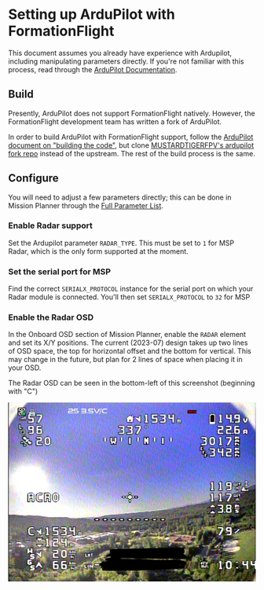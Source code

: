 # Setting up ArduPilot with FormationFlight

This document assumes you already have experience with Ardupilot, including manipulating parameters directly. If you're not familiar with this process, read through the [ArduPilot Documentation](https://ardupilot.org/plane/docs/introduction.html).

## Build

Presently, ArduPilot does not support FormationFlight natively. However, the FormationFlight development team has written a fork of ArduPilot.

In order to build ArduPilot with FormationFlight support, follow the [ArduPilot document on "building the code"](https://ardupilot.org/dev/docs/building-the-code.html), but clone [MUSTARDTIGERFPV's ardupilot fork repo](https://github.com/MUSTARDTIGERFPV/ardupilot) instead of the upstream. The rest of the build process is the same.

## Configure

You will need to adjust a few parameters directly; this can be done in Mission Planner through the [Full Parameter List](https://ardupilot.org/planner/docs/mission-planner-configuration-and-tuning.html#full-parameter-list).

### Enable Radar support

Set the Ardupilot parameter `RADAR_TYPE`. This must be set to `1` for MSP Radar, which is the only form supported at the moment.

### Set the serial port for MSP

Find the correct `SERIALX_PROTOCOL` instance for the serial port on which your Radar module is connected. You'll then set `SERIALX_PROTOCOL` to `32` for MSP


### Enable the Radar OSD

In the Onboard OSD section of Mission Planner, enable the `RADAR` element and set its X/Y positions. The current (2023-07) design takes up two lines of OSD space, the top for horizontal offset and the bottom for vertical. This may change in the future, but plan for 2 lines of space when placing it in your OSD.

The Radar OSD can be seen in the bottom-left of this screenshot (beginning with "C")

![ArduPilot Radar Screenshot](/assets/images/image-12.png)
